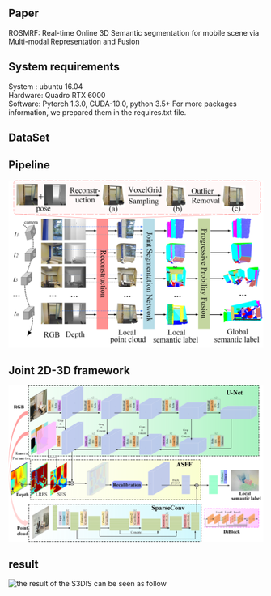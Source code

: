 ## Paper
ROSMRF: Real-time Online 3D Semantic segmentation for mobile scene via Multi-modal Representation and Fusion

## System requirements
System : ubuntu 16.04  
Hardware: Quadro RTX 6000  
Software: Pytorch 1.3.0, CUDA-10.0, python 3.5+  For more packages information, we prepared them in the requires.txt file. 

## DataSet
## Pipeline
![the pipeline of ROSMRF can be seen as follow](https://github.com/Biotan/ROSMRF/blob/main/S3DIS/Img/reconstruct.png)
## Joint 2D-3D framework
![the framework of ROSMRF can be seen as follow](https://github.com/Biotan/ROSMRF/blob/main/S3DIS/Img/framework.png)
## result
![the result of the S3DIS can be seen as follow](https://github.com/Biotan/ROSMRF/blob/main/S3DIS/Img/S3DIS.png)
